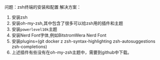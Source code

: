 问题：zsh终端的安装和配置
解决方案： 
1. 安装zsh
2. 安装oh-my-zsh,其中包含了很多可以给zsh用的插件和主题
3. 安装`powerlevel10k`主题
4. 安装Nerd Font字体,例如BitstromWera Nerd Font
4. 安装plugins=(git docker z zsh-syntax-highlighting zsh-autosuggestions zsh-completions)
5. 上述插件有些没有在oh-my-zsh主题中，需要到github中下载。
